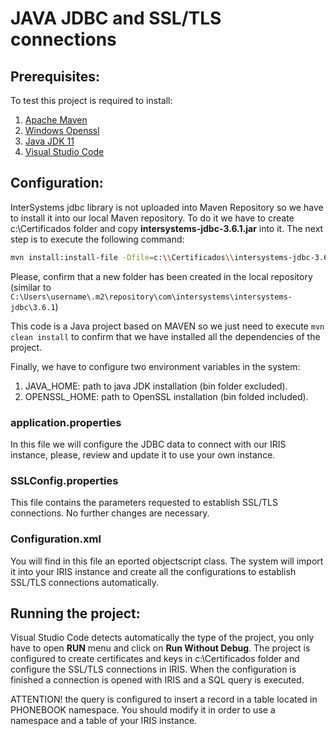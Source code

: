 # JAVA JDBC and SSL/TLS connections
## Prerequisites:

To test this project is required to install:

1. [Apache Maven](https://dlcdn.apache.org/maven/maven-3/3.9.1/binaries/apache-maven-3.9.1-bin.zip)
2. [Windows Openssl](https://slproweb.com/download/Win64OpenSSL_Light-3_1_0.exe)
3. [Java JDK 11](https://www.oracle.com/es/java/technologies/javase/jdk11-archive-downloads.html#license-lightbox)
4. [Visual Studio Code](https://code.visualstudio.com/download)

## Configuration:

InterSystems jdbc library is not uploaded into Maven Repository so we have to install it into our local Maven repository. To do it we have to create c:\Certificados folder and copy **intersystems-jdbc-3.6.1.jar** into it. The next step is to execute the following command:

```bash
mvn install:install-file -Dfile=c:\\Certificados\\intersystems-jdbc-3.6.1.jar -DgroupId=com.intersystems -DartifactId=intersystems-jdbc -Dversion=3.6.1 -Dpackaging=jar
```
Please, confirm that a new folder has been created in the local repository (similar to `C:\Users\username\.m2\repository\com\intersystems\intersystems-jdbc\3.6.1`)

This code is a Java project based on MAVEN so we just need to execute `mvn clean install` to confirm that we have installed all the dependencies of the project.

Finally, we have to configure two environment variables in the system:
1. JAVA_HOME: path to java JDK installation (bin folder excluded).
2. OPENSSL_HOME: path to OpenSSL installation (bin folded included).

### application.properties

In this file we will configure the JDBC data to connect with our IRIS instance, please, review and update it to use your own instance.

### SSLConfig.properties

This file contains the parameters requested to establish SSL/TLS connections. No further changes are necessary.

### Configuration.xml

You will find in this file an eported objectscript class. The system will import it into your IRIS instance and create all the configurations to establish SSL/TLS connections automatically.

## Running the project:

Visual Studio Code detects automatically the type of the project, you only have to open **RUN** menu and click on **Run Without Debug**. The project is configured to create certificates and keys in c:\Certificados folder and configure the SSL/TLS connections in IRIS. When the configuration is finished a connection is opened with IRIS and a SQL query is executed. 

ATTENTION! the query is configured to insert a record in a table located in PHONEBOOK namespace. You should modify it in order to use a namespace and a table of your IRIS instance.
